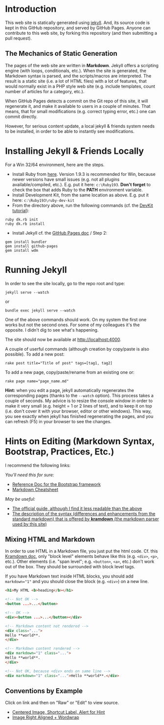 # Introduction

This web site is statically generated using [jekyll](http://jekyllrb.com/). And, its source code is kept in this GitHub repository, and served by GitHub Pages. Anyone can contribute to this web site, by forking this repository (and then submitting a pull request).

## The Mechanics of Static Generation

The pages of the web site are written in **Markdown**. Jekyll offers a scripting engine (with loops, conditionals, etc.). When the site is generated, the Markdown syntax is parsed, and the scripts/macros are interpreted. The result is a static site (i.e. a lot of HTML files) with a lot of features, that would normally exist in a PHP style web site (e.g. include templates, count number of articles for a category, etc.).

When GitHub Pages detects a commit on the Git repo of this site, it will regenerate it, and make it available to users in a couple of minutes. That means, that for small modifications (e.g. correct typing error, etc.) one can commit directly.

However, for serious content update, a local jekyll & friends system needs to be installed, in order to be able to instantly see modifications.

# Installing Jekyll & Friends Locally

For a Win 32/64 environment, here are the steps.

* Install Ruby from [here](http://rubyinstaller.org/downloads/). Version 1.9.3 is recommended for Win, because newer versions have small issues (e.g. not all plugins available/compiled, etc.). E.g. put it here: `c:\Ruby193`. **Don't forget** to check the box that adds Ruby to the **PATH** environment variable.
* Install Development Kit, from the same location as above. E.g. put it here: `c:\Ruby193\ruby-dev-kit`
* From the directory above, run the following commands (cf. the [DevKit tutorial](https://github.com/oneclick/rubyinstaller/wiki/Development-Kit)):
```
ruby dk.rb init
ruby dk.rb install
```
* Install Jekyll cf. the [GitHub Pages doc](https://help.github.com/articles/using-jekyll-with-pages) / Step 2:
```
gem install bundler
gem install github-pages
gem install wdm
```

# Running Jekyll

In order to see the site locally, go to the repo root and type:

```
jekyll serve --watch
```
or
```
bundle exec jekyll serve --watch
```

One of the above commands should work. On my system the first one works but not the second ones. For some of my colleagues it's the opposite. I didn't dig to see what's happening. 

The site should now be available at [http://localhost:4000](http://localhost:4000).

A couple of userful commands (although creation by copy/paste is also possible). To add a new post:

```
rake post title="Title of post" tags=[tag1, tag2]
```
    
To add a new page, copy/paste/rename from an existing one or:
	
```
rake page name="page_name.md"
```

**Hint:** when you edit a page, jekyll automatically regenerates the corresponding pages (thanks to the ``--watch`` option). This process takes a couple of seconds. My advice is to resize the console window in order to make it very small (e.g. height = 1 or 2 lines of text), and to keep it on top (i.e. don't cover it with your browser, editor or other windows). This way, you see exactly when jekyll has finished regenerating the pages, and you can refresh (F5) in your browser to see the changes.

# Hints on Editing (Markdown Syntax, Bootstrap, Practices, Etc.)

I recommend the following links:

*You'll need this for sure:*
* [Reference Doc for the Bootstrap framework](http://getbootstrap.com/)
* [Markdown Cheatsheet](https://github.com/adam-p/markdown-here/wiki/Markdown-Cheatsheet)

*May be useful:*
* [The official guide, although I find it less readable than the above](https://daringfireball.net/projects/markdown/)
* [The description of the syntax (differences and enhancements from the standard markdown) that is offered by **kramdown** (the markdown parser used by this site)](http://kramdown.gettalong.org/syntax.html)

## Mixing HTML and Markdown

In order to use HTML in a Markdown file, you just put the html code. Cf. this [Kramdown doc](http://kramdown.gettalong.org/syntax.html#html-blocks), only "block level" elements behave like this (e.g. ``<div>``, ``<p>``, etc.). Other elements (i.e. "span level"; e.g. ``<button>``, ``<a>``, etc.) don't work out of the box. They should be surrounded with block level tags.

If you have Markdown text inside HTML blocks, you should add ``markdown="1"`` and you should close the block (e.g. ``<div>``) on a new line.

```html
<h1>My HTML <b>heading</b></h1>

<!-- Not OK -->
<button ...>...</button>

<!-- OK -->
<div><button ...>...</button></div>

<!-- Markdown content not rendered -->
<div class="...">
Hello **world**.
</div>

<!-- Markdown content rendered -->
<div markdown="1" class="...">
Hello **world**.
</div>

<!-- Not OK, because <div> ends on same line -->
<div markdown="1" class="...">Hello **world**.</div>
```

## Conventions by Example

Click on link and then on "Raw" or "Edit" to view source.

* [Centered Image, Shortcut Label, Alert for Hint](practices/eclipse-productivity/generate-getters-setters.md)
* [Image Right Aligned + Wordwrap](extensions/mind-map/overview.md) 
